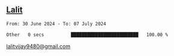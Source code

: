 ## [Lalit](https://lalit.sh)

<!--START_SECTION:waka-->

```txt
From: 30 June 2024 - To: 07 July 2024

Other   0 secs          █████████████████████████   100.00 %
```

<!--END_SECTION:waka-->

lalitvijay9480@gmail.com
